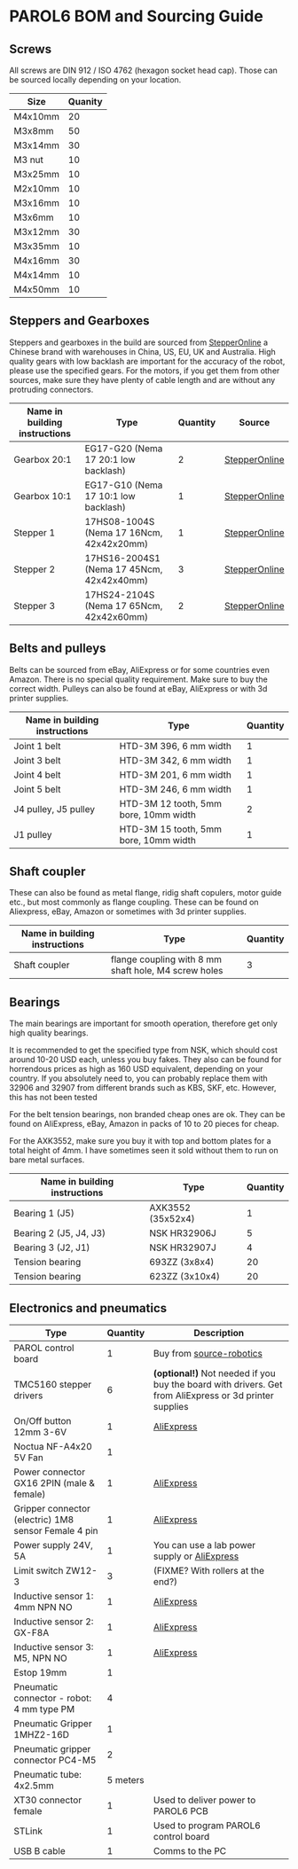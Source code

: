 # PAROL6 BOM and Sourcing Guide

## Screws

All screws are DIN 912 / ISO 4762 (hexagon socket head cap). Those can be sourced locally depending on your location.

| Size    | Quanity  |
|---------|----------|
| M4x10mm | 20       |
| M3x8mm  | 50       |
| M3x14mm | 30       |
| M3 nut  | 10       | 
| M3x25mm | 10       | 
| M2x10mm | 10       | 
| M3x16mm | 10       | 
| M3x6mm  | 10       | 
| M3x12mm | 30       |
| M3x35mm | 10       |
| M4x16mm | 30       |
| M4x14mm | 10       |
| M4x50mm | 10       |

## Steppers and Gearboxes

Steppers and gearboxes in the build are sourced from [StepperOnline](https://www.omc-stepperonline.com/) a Chinese brand with warehouses in China, US, EU, UK and Australia. High quality gears with low backlash are important for the accuracy of the robot, please use the specified gears. For the motors, if you get them from other sources, make sure they have plenty of cable length and are without any protruding connectors.

| Name in building instructions | Type                                | Quantity  |  Source
|-------------------------------|-------------------------------------|-----------|--------|
| Gearbox 20:1                  | EG17-G20 (Nema 17 20:1 low backlash)            |         2 | [StepperOnline](https://www.omc-stepperonline.com/eg-series-planetary-gearbox-gear-ratio-20-1-backlash-20-arc-min-for-nema-17-stepper-motor-eg17-g20) |
| Gearbox 10:1                  | EG17-G10 (Nema 17 10:1 low backlash)            |         1 | [StepperOnline](https://www.omc-stepperonline.com/eg-series-planetary-gearbox-gear-ratio-10-1-backlash-15-arc-min-for-nema-17-stepper-motor-eg17-g10) |
| Stepper 1 | 17HS08-1004S (Nema 17 16Ncm, 42x42x20mm) | 1 | [StepperOnline](https://www.omc-stepperonline.com/nema-17-bipolar-1-8deg-16ncm-22-6oz-in-1a-3-7v-42x42x20mm-4-wires-17hs08-1004s) |
| Stepper 2 | 17HS16-2004S1 (Nema 17 45Ncm, 42x42x40mm) | 3 | [StepperOnline](https://www.omc-stepperonline.com/nema-17-bipolar-45ncm-64oz-in-2a-42x42x40mm-4-wires-w-1m-cable-connector-17hs16-2004s1)
| Stepper 3 | 17HS24-2104S (Nema 17 65Ncm, 42x42x60mm) | 2 | [StepperOnline](https://www.omc-stepperonline.com/nema-17-bipolar-1-8deg-65ncm-92oz-in-2-1a-3-36v-42x42x60mm-4-wires-17hs24-2104s) |

## Belts and pulleys

Belts can be sourced from eBay, AliExpress or for some countries even Amazon. There is no special quality requirement. Make sure to buy the correct width. Pulleys can also be found at eBay, AliExpress or with 3d printer supplies.

Name in building instructions | Type                                  | Quantity
------------------------------|---------------------------------------|---------
Joint 1 belt                  | HTD-3M 396, 6 mm width                | 1
Joint 3 belt                  | HTD-3M 342, 6 mm width                | 1
Joint 4 belt                  | HTD-3M 201, 6 mm width                | 1
Joint 5 belt                  | HTD-3M 246, 6 mm width                | 1
J4 pulley, J5 pulley          | HTD-3M 12 tooth, 5mm bore, 10mm width | 2
J1 pulley                     | HTD-3M 15 tooth, 5mm bore, 10mm width | 1

## Shaft coupler

These can also be found as metal flange, ridig shaft copulers, motor guide etc., but most commonly as flange coupling. These can be found on Aliexpress, eBay, Amazon or sometimes with 3d printer supplies.

Name in building instructions | Type                                                 | Quantity
------------------------------|------------------------------------------------------|---------
Shaft coupler                 | flange coupling with 8 mm shaft hole, M4 screw holes | 3

## Bearings

The main bearings are important for smooth operation, therefore get only high quality bearings.

It is recommended to get the specified type from NSK, which should cost around 10-20 USD each, unless you buy fakes. They also can be found for horrendous prices as high as 160 USD equivalent, depending on your country. If you absolutely need to, you can probably replace them with 32906 and 32907 from different brands such as KBS, SKF, etc. However, this has not been tested

For the belt tension bearings, non branded cheap ones are ok. They can be found on AliExpress, eBay, Amazon in packs of 10 to 20 pieces for cheap.

For the AXK3552, make sure you buy it with top and bottom plates for a total height of 4mm. I have sometimes seen it sold without them to run on bare metal surfaces.

Name in building instructions | Type              | Quantity
------------------------------|-------------------|---------
Bearing 1 (J5)                | AXK3552 (35x52x4) | 1
Bearing 2 (J5, J4, J3)        | NSK HR32906J      | 5
Bearing 3 (J2, J1)            | NSK HR32907J      | 4
Tension bearing               | 693ZZ (3x8x4)     | 20
Tension bearing               | 623ZZ (3x10x4)    | 20

## Electronics and pneumatics

Type                                                 | Quantity | Description 
-----------------------------------------------------|----------|------------
PAROL control board                                  |        1 | Buy from [source-robotics](https://source-robotics.com/products/parol6-control-board)
TMC5160 stepper drivers                              |        6 | **(optional!)** Not needed if you buy the board with drivers. Get from AliExpress or 3d printer supplies
On/Off button 12mm 3-6V                              |        1 | [AliExpress](https://www.aliexpress.com/item/33014419878.html)
Noctua NF-A4x20 5V Fan                               |        1 | 
Power connector GX16 2PIN (male & female)            |        1 | [AliExpress](https://www.aliexpress.com/item/1005003439372988.html)
Gripper connector (electric) 1M8 sensor Female 4 pin |        1 | [AliExpress](https://www.aliexpress.com/item/32843757645.html)
Power supply 24V, 5A                                 |        1 | You can use a lab power supply or [AliExpress](https://www.aliexpress.com/item/32843757645.html)
Limit switch ZW12-3                                  |        3 | (FIXME? With rollers at the end?)
Inductive sensor 1: 4mm NPN NO                       |        1 | [AliExpress](https://www.aliexpress.com/item/4000239711284.html)
Inductive sensor 2: GX-F8A                           |        1 | [AliExpress](https://www.aliexpress.com/item/1005004165939102.html)
Inductive sensor 3: M5, NPN NO                       |        1 | [AliExpress](https://www.aliexpress.com/item/4000239711284.html)
Estop 19mm                                           |        1 | 
Pneumatic connector - robot: 4 mm type PM            |        4 |
Pneumatic Gripper 1MHZ2-16D                          |        1 |
Pneumatic gripper connector PC4-M5                   |        2 | 
Pneumatic tube: 4x2.5mm                              | 5 meters |
XT30 connector female                                |        1 | Used to deliver power to PAROL6 PCB
STLink                                               |        1 | Used to program PAROL6 control board
USB B cable                                          |        1 | Comms to the PC



